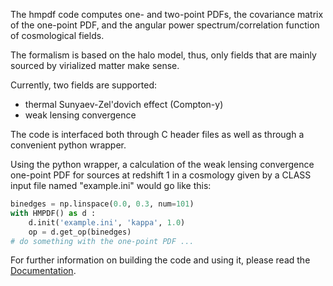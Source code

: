 The hmpdf code computes one- and two-point PDFs,
the covariance matrix of the one-point PDF,
and the angular power spectrum/correlation function of cosmological fields.

The formalism is based on the halo model,
thus, only fields that are mainly sourced by virialized matter make sense.

Currently, two fields are supported:
* thermal Sunyaev-Zel'dovich effect (Compton-y)
* weak lensing convergence

The code is interfaced both through C header files as well as through a convenient python wrapper.

Using the python wrapper, a calculation of the weak lensing convergence one-point PDF
for sources at redshift 1 in a cosmology given by a CLASS input file named "example.ini"
would go like this:
```python
binedges = np.linspace(0.0, 0.3, num=101)
with HMPDF() as d :
    d.init('example.ini', 'kappa', 1.0)
    op = d.get_op(binedges)
# do something with the one-point PDF ...
```

For further information on building the code and using it, please read the
[Documentation](https://leanderthiele.github.io/hmpdf/html/).
